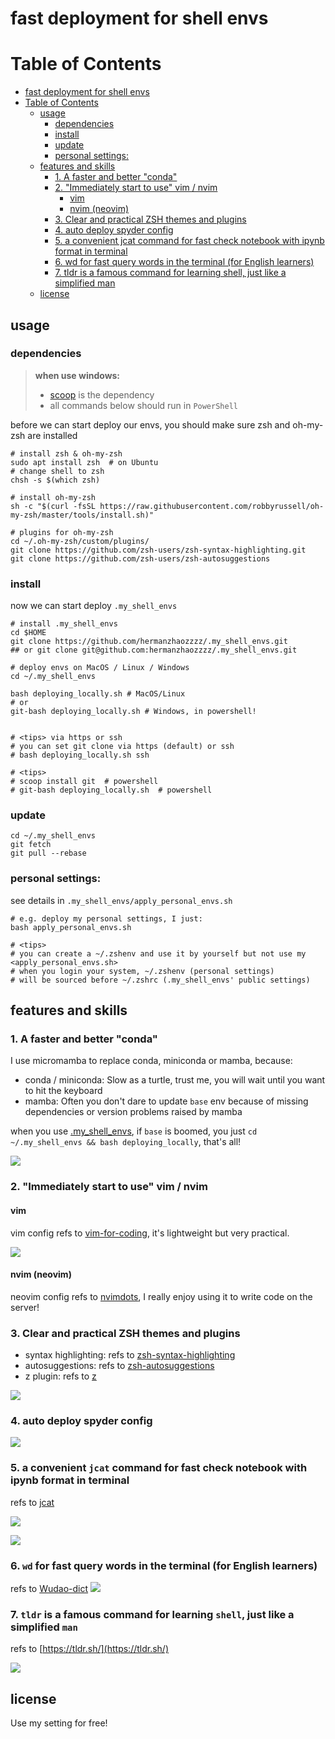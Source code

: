 # fast deployment for shell envs

# Table of Contents

- [fast deployment for shell envs](#fast-deployment-for-shell-envs)
- [Table of Contents](#table-of-contents)
  - [usage](#usage)
    - [dependencies](#dependencies)
    - [install](#install)
    - [update](#update)
    - [personal settings:](#personal-settings)
  - [features and skills](#features-and-skills)
    - [1. A faster and better "conda"](#1-a-faster-and-better-conda)
    - [2. "Immediately start to use" vim / nvim](#2-immediately-start-to-use-vim--nvim)
      - [vim](#vim)
      - [nvim (neovim)](#nvim-neovim)
    - [3. Clear and practical ZSH themes and plugins](#3-clear-and-practical-zsh-themes-and-plugins)
    - [4. auto deploy spyder config](#4-auto-deploy-spyder-config)
    - [5. a convenient jcat command for fast check notebook with ipynb format in terminal](#5-a-convenient-jcat-command-for-fast-check-notebook-with-ipynb-format-in-terminal)
    - [6. wd for fast query words in the terminal (for English learners)](#6-wd-for-fast-query-words-in-the-terminal-for-english-learners)
    - [7. tldr is a famous command for learning shell, just like a simplified man](#7-tldr-is-a-famous-command-for-learning-shell-just-like-a-simplified-man)
  - [license](#license)

## usage

### dependencies

> **when use windows:**
>
> - [scoop](https://scoop.sh/) is the dependency
> - all commands below should run in `PowerShell`

before we can start deploy our envs, you should make sure zsh and oh-my-zsh are installed

```shell
# install zsh & oh-my-zsh
sudo apt install zsh  # on Ubuntu
# change shell to zsh
chsh -s $(which zsh)

# install oh-my-zsh
sh -c "$(curl -fsSL https://raw.githubusercontent.com/robbyrussell/oh-my-zsh/master/tools/install.sh)"

# plugins for oh-my-zsh
cd ~/.oh-my-zsh/custom/plugins/
git clone https://github.com/zsh-users/zsh-syntax-highlighting.git
git clone https://github.com/zsh-users/zsh-autosuggestions
```

### install

now we can start deploy `.my_shell_envs`

```shell
# install .my_shell_envs
cd $HOME
git clone https://github.com/hermanzhaozzzz/.my_shell_envs.git
## or git clone git@github.com:hermanzhaozzzz/.my_shell_envs.git

# deploy envs on MacOS / Linux / Windows
cd ~/.my_shell_envs

bash deploying_locally.sh # MacOS/Linux
# or
git-bash deploying_locally.sh # Windows, in powershell!


# <tips> via https or ssh
# you can set git clone via https (default) or ssh
# bash deploying_locally.sh ssh

# <tips>
# scoop install git  # powershell
# git-bash deploying_locally.sh  # powershell

```

### update

```shell
cd ~/.my_shell_envs
git fetch
git pull --rebase
```

### personal settings:

see details in `.my_shell_envs/apply_personal_envs.sh`

```shell
# e.g. deploy my personal settings, I just:
bash apply_personal_envs.sh

# <tips>
# you can create a ~/.zshenv and use it by yourself but not use my <apply_personal_envs.sh>
# when you login your system, ~/.zshenv (personal settings)
# will be sourced before ~/.zshrc (.my_shell_envs' public settings)
```

## features and skills

### 1. A faster and better "conda"

I use micromamba to replace conda, miniconda or mamba, because:

- conda / miniconda: Slow as a turtle, trust me, you will wait until you want to hit the keyboard
- mamba: Often you don't dare to update `base` env because of missing dependencies or version problems raised by mamba

when you use [.my_shell_envs](https://github.com/hermanzhaozzzz/.my_shell_envs), if `base` is boomed, you just `cd ~/.my_shell_envs && bash deploying_locally`, that's all!

![](https://pic3.zhimg.com/v2-9b990548c624931878c88dbc65154bea_b.jpg)

### 2. "Immediately start to use" vim / nvim

#### vim

vim config refs to [vim-for-coding](https://github.com/Leptune/vim-for-coding), it's lightweight but very practical.

![](https://pic4.zhimg.com/v2-9587f7dca82dc9b6e700b661e96207db_b.jpg)

#### nvim (neovim)

neovim config refs to [nvimdots](https://github.com/ayamir/nvimdots), I really enjoy using it to write code on the server!

### 3. Clear and practical ZSH themes and plugins

- syntax highlighting: refs to [zsh-syntax-highlighting](https://github.com/zsh-users/zsh-syntax-highlighting.git)
- autosuggestions: refs to [zsh-autosuggestions](https://github.com/zsh-users/zsh-autosuggestions)
- z plugin: refs to [z](https://github.com/rupa/z)

![](https://pic2.zhimg.com/v2-1d5b7cade272ec46c293bf80353d36e5_b.jpg)

### 4. auto deploy spyder config

![](https://pic2.zhimg.com/v2-1d477136ea9fbc3e42295d153924b6fd_b.jpg)

### 5. a convenient `jcat` command for fast check notebook with ipynb format in terminal

refs to [jcat](https://github.com/zhifanzhu/jcat)

![](https://pic1.zhimg.com/v2-cc31145bcbe6d57e78dbf90db7b78f10_b.jpg)

![](https://pic4.zhimg.com/v2-42f94f107405490e83cef241d413ca97_b.jpg)

### 6. `wd` for fast query words in the terminal (for English learners)

refs to [Wudao-dict](https://github.com/ChestnutHeng/Wudao-dict)
![](https://pic1.zhimg.com/v2-4941f3b7b7c83780d50bcfb36b6dbad8_b.jpg)

### 7. `tldr` is a famous command for learning `shell`, just like a simplified `man`

refs to [https://tldr.sh/](https://tldr.sh/)

![](http://_pic.zhaohuanan.cc:7777/images/2023/11/14/20231114212028333f22f9bb5d513e.png)

## license

Use my setting for free!

